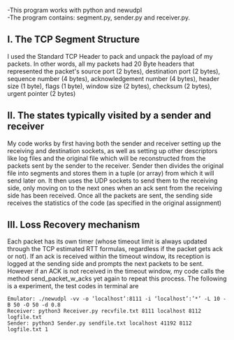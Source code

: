 -This program works with python and newudpl  
-The program contains: segment.py, sender.py and receiver.py.  
  
## I. The TCP Segment Structure  
I used the Standard TCP Header to pack and unpack the payload of my packets. In other words, all my
packets had 20 Byte headers that represented the packet's source port (2 bytes), destination port (2 bytes),
sequence number (4 bytes), acknowledgement number (4 bytes), header size (1 byte), flags (1 byte), window
size (2 bytes), checksum (2 bytes), urgent pointer (2 bytes)  
  
## II. The states typically visited by a sender and receiver
My code works by first having both the sender and receiver setting up the receiving and destination sockets,
as well as setting up other descriptors like log files and the original file which will be reconstructed from the
packets sent by the sender to the receiver. Sender then divides the original file into segments and stores them
in a tuple (or array) from which it will send later on. It then uses the UDP sockets to send them to the receiving
side, only moving on to the next ones when an ack sent from the receiving side has been received. Once all
the packets are sent, the sending side receives the statistics of the code (as specified in the original
assignment)  
  
## III. Loss Recovery mechanism
Each packet has its own timer (whose timeout limit is always updated through the TCP estimated RTT
formulas, regardless if the packet gets ack or not). If an ack is received within the timeout window, its reception
is logged at the sending side and prompts the next packets to be sent. However if an ACK is not received in
the timeout window, my code calls the method send_packet_w_acks yet again to repeat this process.
The following is a experiment, the test codes in terminal are
```
Emulator: ./newudpl -vv -o ‘localhost’:8111 -i ‘localhost’:’*’ -L 10 -B 50 -O 50 -d 0.8
Receiver: python3 Receiver.py recvfile.txt 8111 localhost 8112 logfile.txt
Sender: python3 Sender.py sendfile.txt localhost 41192 8112 logfile.txt 1
```
